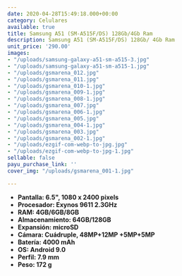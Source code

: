 ```yaml
---
date: 2020-04-28T15:49:18.000+00:00
category: Celulares
available: true
title: Samsung A51 (SM-A515F/DS) 128Gb/4Gb Ram
description: Samsung A51 (SM-A515F/DS) 128Gb/ 4Gb Ram
unit_price: '290.00'
images:
- "/uploads/samsung-galaxy-a51-sm-a515-3.jpg"
- "/uploads/samsung-galaxy-a51-sm-a515-1.jpg"
- "/uploads/gsmarena_012.jpg"
- "/uploads/gsmarena_011.jpg"
- "/uploads/gsmarena_010-1.jpg"
- "/uploads/gsmarena_009-1.jpg"
- "/uploads/gsmarena_008-1.jpg"
- "/uploads/gsmarena_007.jpg"
- "/uploads/gsmarena_006-1.jpg"
- "/uploads/gsmarena_005.jpg"
- "/uploads/gsmarena_004-1.jpg"
- "/uploads/gsmarena_003.jpg"
- "/uploads/gsmarena_002-1.jpg"
- "/uploads/ezgif-com-webp-to-jpg.jpg"
- "/uploads/ezgif-com-webp-to-jpg-1.jpg"
sellable: false
payu_purchase_link: ''
cover_img: "/uploads/gsmarena_001-1.jpg"

---
```

* **Pantalla: 6.5", 1080 x 2400 pixels**
* **Procesador: Exynos 9611 2.3GHz**
* **RAM: 4GB/6GB/8GB**
* **Almacenamiento: 64GB/128GB**
* **Expansión: microSD**
* **Cámara: Cuádruple, 48MP+12MP +5MP+5MP**
* **Batería: 4000 mAh**
* **OS: Android 9.0**
* **Perfil: 7.9 mm**
* **Peso: 172 g** 